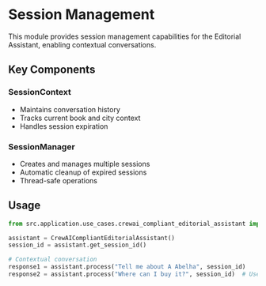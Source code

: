 # Session Management

This module provides session management capabilities for the Editorial Assistant, enabling contextual conversations.

## Key Components

### SessionContext
- Maintains conversation history
- Tracks current book and city context
- Handles session expiration

### SessionManager
- Creates and manages multiple sessions
- Automatic cleanup of expired sessions
- Thread-safe operations

## Usage

```python
from src.application.use_cases.crewai_compliant_editorial_assistant import CrewAICompliantEditorialAssistant

assistant = CrewAICompliantEditorialAssistant()
session_id = assistant.get_session_id()

# Contextual conversation
response1 = assistant.process("Tell me about A Abelha", session_id)
response2 = assistant.process("Where can I buy it?", session_id)  # Uses context
```

